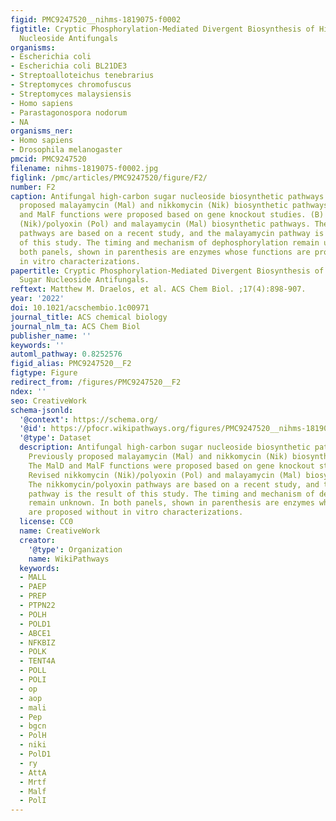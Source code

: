 ```yaml
---
figid: PMC9247520__nihms-1819075-f0002
figtitle: Cryptic Phosphorylation-Mediated Divergent Biosynthesis of High-Carbon Sugar
  Nucleoside Antifungals
organisms:
- Escherichia coli
- Escherichia coli BL21DE3
- Streptoalloteichus tenebrarius
- Streptomyces chromofuscus
- Streptomyces malaysiensis
- Homo sapiens
- Parastagonospora nodorum
- NA
organisms_ner:
- Homo sapiens
- Drosophila melanogaster
pmcid: PMC9247520
filename: nihms-1819075-f0002.jpg
figlink: /pmc/articles/PMC9247520/figure/F2/
number: F2
caption: Antifungal high-carbon sugar nucleoside biosynthetic pathways. (A) Previously
  proposed malayamycin (Mal) and nikkomycin (Nik) biosynthetic pathways. The MalD
  and MalF functions were proposed based on gene knockout studies. (B) Revised nikkomycin
  (Nik)/polyoxin (Pol) and malayamycin (Mal) biosynthetic pathways. The nikkomycin/polyoxin
  pathways are based on a recent study, and the malayamycin pathway is the result
  of this study. The timing and mechanism of dephosphorylation remain unknown. In
  both panels, shown in parenthesis are enzymes whose functions are proposed without
  in vitro characterizations.
papertitle: Cryptic Phosphorylation-Mediated Divergent Biosynthesis of High-Carbon
  Sugar Nucleoside Antifungals.
reftext: Matthew M. Draelos, et al. ACS Chem Biol. ;17(4):898-907.
year: '2022'
doi: 10.1021/acschembio.1c00971
journal_title: ACS chemical biology
journal_nlm_ta: ACS Chem Biol
publisher_name: ''
keywords: ''
automl_pathway: 0.8252576
figid_alias: PMC9247520__F2
figtype: Figure
redirect_from: /figures/PMC9247520__F2
ndex: ''
seo: CreativeWork
schema-jsonld:
  '@context': https://schema.org/
  '@id': https://pfocr.wikipathways.org/figures/PMC9247520__nihms-1819075-f0002.html
  '@type': Dataset
  description: Antifungal high-carbon sugar nucleoside biosynthetic pathways. (A)
    Previously proposed malayamycin (Mal) and nikkomycin (Nik) biosynthetic pathways.
    The MalD and MalF functions were proposed based on gene knockout studies. (B)
    Revised nikkomycin (Nik)/polyoxin (Pol) and malayamycin (Mal) biosynthetic pathways.
    The nikkomycin/polyoxin pathways are based on a recent study, and the malayamycin
    pathway is the result of this study. The timing and mechanism of dephosphorylation
    remain unknown. In both panels, shown in parenthesis are enzymes whose functions
    are proposed without in vitro characterizations.
  license: CC0
  name: CreativeWork
  creator:
    '@type': Organization
    name: WikiPathways
  keywords:
  - MALL
  - PAEP
  - PREP
  - PTPN22
  - POLH
  - POLD1
  - ABCE1
  - NFKBIZ
  - POLK
  - TENT4A
  - POLL
  - POLI
  - op
  - aop
  - mali
  - Pep
  - bgcn
  - PolH
  - niki
  - PolD1
  - ry
  - AttA
  - Mrtf
  - Malf
  - PolI
---
```

